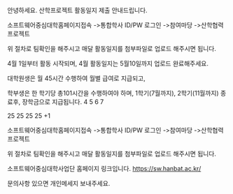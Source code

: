 안녕하세요.
산학프로젝트 활동일지 제출 안내드립니다.

소프트웨어중심대학홈페이지접속
->통합학사 ID/PW 로그인
->참여마당
->산학협력프로젝트

위 절차로 팀확인을 해주시고 매달 활동일지를 첨부파일로 업로드 해주시면 됩니다.

4월 1일부터 활동 시작되며, 
4월 활동일지는 5월10일까지 업로드 완료해주세요.

대학원생은 월 45시간 수행하여 월별 급여로 지급되고,

학부생은 한 학기당 총101시간을 수행하여야 하며, 
1학기(7월까지), 2학기(11월까지) 종료후, 장학금으로 지급됩니다.
4 5 6 7

25 25 25 25 +1


소프트웨어중심대학홈페이지접속
->통합학사 ID/PW 로그인
->참여마당
->산학협력프로젝트

위 절차로 팀확인을 해주시고 매달 활동일지를 첨부파일로 업로드 해주시면 됩니다.

소프트웨어중심대학사업단 홈페이지 링크입니다.
https://sw.hanbat.ac.kr/

문의사항 있으면 개인메세지 보내주세요.